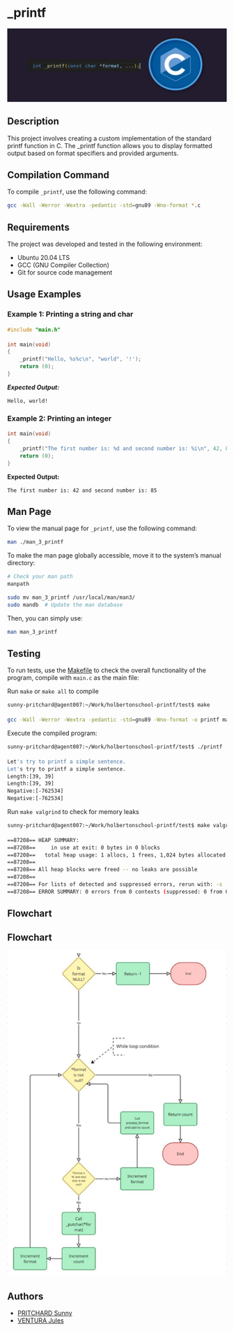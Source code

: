 # _printf

![_printf Banner](/img/_printf-banner.png)


## Description

This project involves creating a custom implementation of the standard printf function in C.
The _printf function allows you to display formatted output based on format specifiers and provided arguments.


## Compilation Command

To compile `_printf`, use the following command:

```sh
gcc -Wall -Werror -Wextra -pedantic -std=gnu89 -Wno-format *.c
```

## Requirements

The project was developed and tested in the following environment:

- Ubuntu 20.04 LTS
- GCC (GNU Compiler Collection)
- Git for source code management

## Usage Examples

### Example 1: Printing a string and char

```c
#include "main.h"

int main(void)
{
	_printf("Hello, %s%c\n", "world", '!');
	return (0);
}
```

***Expected Output:***

```
Hello, world!
```

### Example 2: Printing an integer

```c
int main(void)
{
	_printf("The first number is: %d and second number is: %i\n", 42, 85);
	return (0);
}
```

**Expected Output:**

```
The first number is: 42 and second number is: 85
```

## Man Page

To view the manual page for `_printf`, use the following command:

```sh
man ./man_3_printf
```

To make the man page globally accessible, move it to the system’s manual directory:

```sh
# Check your man path
manpath 
```

```sh
sudo mv man_3_printf /usr/local/man/man3/
sudo mandb  # Update the man database
```
Then, you can simply use:
```sh
man man_3_printf
```

## Testing

To run tests, use the [Makefile](/Makefile) to check the overall functionality of the program, compile with `main.c` as the main file:

Run `make` or `make all` to compile

```sh
sunny-pritchard@agent007:~/Work/holbertonschool-printf/test$ make

gcc -Wall -Werror -Wextra -pedantic -std=gnu89 -Wno-format -o printf main.c print_char.c _printf.c print_int.c print_percent.c print_str.c process_format.c _putchar.c
```
Execute the compiled program:
```sh
sunny-pritchard@agent007:~/Work/holbertonschool-printf/test$ ./printf 

Let's try to printf a simple sentence.
Let's try to printf a simple sentence.
Length:[39, 39]
Length:[39, 39]
Negative:[-762534]
Negative:[-762534]
```
Run `make valgrind` to check for memory leaks
```sh
sunny-pritchard@agent007:~/Work/holbertonschool-printf/test$ make valgrind

==87208== HEAP SUMMARY:
==87208==     in use at exit: 0 bytes in 0 blocks
==87208==   total heap usage: 1 allocs, 1 frees, 1,024 bytes allocated
==87208== 
==87208== All heap blocks were freed -- no leaks are possible
==87208== 
==87208== For lists of detected and suppressed errors, rerun with: -s
==87208== ERROR SUMMARY: 0 errors from 0 contexts (suppressed: 0 from 0)
```

## Flowchart

## Flowchart

<div align="center">
	<img src="/img/flowchart.png">
</div>

## Authors

- [PRITCHARD Sunny](https://github.com/sunnypritchard)
- [VENTURA Jules](https://github.com/Juleslgc)